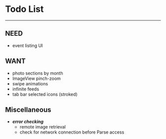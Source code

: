# Todo List

---

## NEED
* event listing UI


## WANT
* photo sections by month
* ImageView pinch-zoom
* swipe animations
* infinite feeds
* tab bar selected icons (stroked)


## Miscellaneous
* ___error checking___
    * remote image retrieval
    * check for network connection before Parse access
